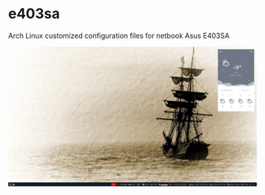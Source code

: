 # e403sa
Arch Linux customized configuration files for netbook Asus E403SA

![alt text](/Screenshot_2018-Feb-07_17:43:12.png "Arch Linux on Asus E403SA")
